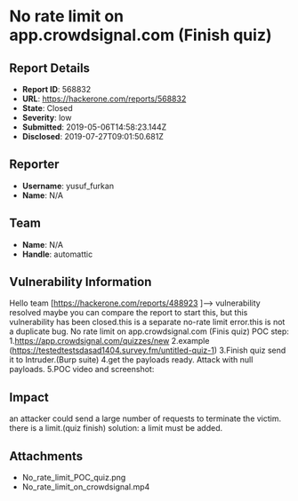 # No rate limit on app.crowdsignal.com (Finish quiz)

## Report Details
- **Report ID**: 568832
- **URL**: https://hackerone.com/reports/568832
- **State**: Closed
- **Severity**: low
- **Submitted**: 2019-05-06T14:58:23.144Z
- **Disclosed**: 2019-07-27T09:01:50.681Z

## Reporter
- **Username**: yusuf_furkan
- **Name**: N/A

## Team
- **Name**: N/A
- **Handle**: automattic

## Vulnerability Information
Hello team
[https://hackerone.com/reports/488923 ]--> vulnerability resolved maybe you can compare the report to start this, but this vulnerability has been closed.this is a separate no-rate limit error.this is not a duplicate bug.
No rate limit on app.crowdsignal.com (Finis quiz)
POC step:
1.https://app.crowdsignal.com/quizzes/new
2.example (https://testedtestsdasad1404.survey.fm/untitled-quiz-1)
3.Finish quiz send it to Intruder.(Burp suite)
4.get the payloads ready. Attack with null payloads.
5.POC video and screenshot:

## Impact

an attacker could send a large number of requests to terminate the victim. there is a limit.(quiz finish)
solution:
a limit must be added.

## Attachments
- No_rate_limit_POC_quiz.png
- No_rate_limit_on_crowdsignal.mp4
